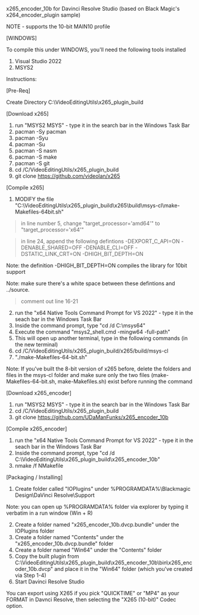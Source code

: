 x265_encoder_10b for Davinci Resolve Studio (based on Black Magic's x264_encoder_plugin sample)

NOTE - supports the 10-bit MAIN10 profile

[WINDOWS]

To compile this under WINDOWS, you'll need the following tools installed

1) Visual Studio 2022
2) MSYS2

Instructions:

[Pre-Req]

Create Directory C:\VideoEditingUtils\x265_plugin_build

[Download x265]

1) run "MSYS2 MSYS" - type it in the search bar in the Windows Task Bar
2) pacman -Sy pacman
3) pacman -Syu
4) pacman -Su
5) pacman -S nasm
6) pacman -S make
7) pacman -S git
8) cd /C/VideoEditingUtils/x265_plugin_build   
90) git clone https://github.com/videolan/x265

[Compile x265]

1) MODIFY the file "C:\VideoEditingUtils\x265_plugin_build\x265\build\msys-cl\make-Makefiles-64bit.sh"

> in line number 5, change "target_processor='amd64'" to "target_processor='x64'"

> in line 24, append the following defintions -DEXPORT_C_API=ON -DENABLE_SHARED=OFF -DENABLE_CLI=OFF -DSTATIC_LINK_CRT=ON -DHIGH_BIT_DEPTH=ON

Note: the definition -DHIGH_BIT_DEPTH=ON compiles the library for 10bit support

Note: make sure there's a white space between these defintions and ../source.  

> comment out line 16-21

2) run the "x64 Native Tools Command Prompt for VS 2022" - type it in the seach bar in the Windows Task Bar
3) Inside the command prompt, type "cd /d C:\msys64"
4) Execute the command "msys2_shell.cmd -mingw64 -full-path"
5) This will open up another terminal, type in the following commands (in the new terminal)
6) cd /C/VideoEditingUtils/x265_plugin_build/x265/build/msys-cl
7) "./make-Makefiles-64-bit.sh"

Note: If you've built the 8-bit version of x265 before, delete the folders and files in the msys-cl folder and make sure only the two files (make-Makefiles-64-bit.sh, make-Makefiles.sh) exist before running the command

[Download x265_encoder]

1) run "MSYS2 MSYS" - type it in the search bar in the Windows Task Bar
2) cd /C/VideoEditingUtils/x265_plugin_build
3) git clone https://github.com/UDaManFunks/x265_encoder_10b

[Compile x265_encoder]

1) run the "x64 Native Tools Command Prompt for VS 2022" - type it in the seach bar in the Windows Task Bar
2) Inside the command prompt, type "cd /d C:\VideoEditingUtils\x265_plugin_build\x265_encoder_10b"
3) nmake /f NMakefile
   
[Packaging / Installing]

1) Create folder called "IOPlugins" under %PROGRAMDATA%\Blackmagic Design\DaVinci Resolve\Support

  Note: you can open up %PROGRAMDATA% folder via explorer by typing it verbatim in a run window (Win + R) 

2) Create a folder named "x265_encoder_10b.dvcp.bundle" under the IOPlugins folder
3) Create a folder named "Contents" under the "x265_encoder_10b.dvcp.bundle" folder
4) Create a folder named "Win64" under the "Contents" folder
5) Copy the built plugin from C:\VideoEditingUtils\x265_plugin_build\x265_encoder_10b\bin\x265_encoder_10b.dvcp" and place it in the "Win64" folder (which you've created via Step 1-4)
6) Start Davinci Resolve Studio
   
You can export using X265 if you pick "QUICKTIME" or "MP4" as your FORMAT in Davnci Resolve, then selecting the "X265 (10-bit)" Codec option.
